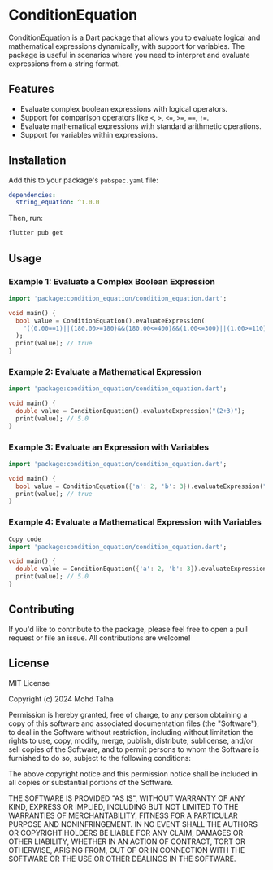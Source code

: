 # ConditionEquation

ConditionEquation is a Dart package that allows you to evaluate logical and mathematical expressions dynamically, with support for variables. The package is useful in scenarios where you need to interpret and evaluate expressions from a string format.

## Features

- Evaluate complex boolean expressions with logical operators.
- Support for comparison operators like `<`, `>`, `<=`, `>=`, `==`, `!=`.
- Evaluate mathematical expressions with standard arithmetic operations.
- Support for variables within expressions.

## Installation

Add this to your package's `pubspec.yaml` file:

```yaml
dependencies:
  string_equation: ^1.0.0
```
Then, run:

```bash
flutter pub get
```
## Usage
### Example 1: Evaluate a Complex Boolean Expression

```dart
import 'package:condition_equation/condition_equation.dart';

void main() {
  bool value = ConditionEquation().evaluateExpression(
    "((0.00==1)||(180.00>=180)&&(180.00<=400)&&(1.00<=300)||(1.00>=110)&&(1.00<=300)&&(180.00<=400))"
  );
  print(value); // true
}
```
### Example 2: Evaluate a Mathematical Expression
```dart
import 'package:condition_equation/condition_equation.dart';

void main() {
  double value = ConditionEquation().evaluateExpression("(2+3)");
  print(value); // 5.0
}
```
### Example 3: Evaluate an Expression with Variables
```dart
import 'package:condition_equation/condition_equation.dart';

void main() {
  bool value = ConditionEquation({'a': 2, 'b': 3}).evaluateExpression("(a < b)");
  print(value); // true
}
```

### Example 4: Evaluate a Mathematical Expression with Variables
```dart
Copy code
import 'package:condition_equation/condition_equation.dart';

void main() {
  double value = ConditionEquation({'a': 2, 'b': 3}).evaluateExpression("(a + b)");
  print(value); // 5.0
}
```
## Contributing
If you'd like to contribute to the package, please feel free to open a pull request or file an issue. All contributions are welcome!

## License
MIT License

Copyright (c) 2024 Mohd Talha

Permission is hereby granted, free of charge, to any person obtaining a copy
of this software and associated documentation files (the "Software"), to deal
in the Software without restriction, including without limitation the rights
to use, copy, modify, merge, publish, distribute, sublicense, and/or sell
copies of the Software, and to permit persons to whom the Software is
furnished to do so, subject to the following conditions:

The above copyright notice and this permission notice shall be included in all
copies or substantial portions of the Software.

THE SOFTWARE IS PROVIDED "AS IS", WITHOUT WARRANTY OF ANY KIND, EXPRESS OR
IMPLIED, INCLUDING BUT NOT LIMITED TO THE WARRANTIES OF MERCHANTABILITY,
FITNESS FOR A PARTICULAR PURPOSE AND NONINFRINGEMENT. IN NO EVENT SHALL THE
AUTHORS OR COPYRIGHT HOLDERS BE LIABLE FOR ANY CLAIM, DAMAGES OR OTHER
LIABILITY, WHETHER IN AN ACTION OF CONTRACT, TORT OR OTHERWISE, ARISING FROM,
OUT OF OR IN CONNECTION WITH THE SOFTWARE OR THE USE OR OTHER DEALINGS IN THE
SOFTWARE.
